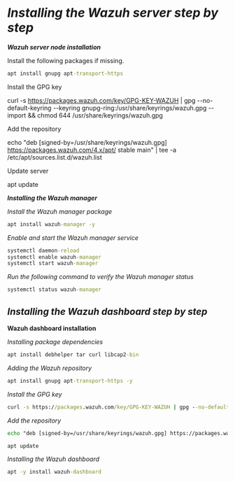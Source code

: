 # _Installing the Wazuh server step by step_

_**Wazuh server node installation**_

Install the following packages if missing.

```cmd
apt install gnupg apt-transport-https
```
Install the GPG key

curl -s https://packages.wazuh.com/key/GPG-KEY-WAZUH | gpg --no-default-keyring --keyring gnupg-ring:/usr/share/keyrings/wazuh.gpg --import && chmod 644 /usr/share/keyrings/wazuh.gpg

Add the repository

echo "deb [signed-by=/usr/share/keyrings/wazuh.gpg] https://packages.wazuh.com/4.x/apt/ stable main" | tee -a /etc/apt/sources.list.d/wazuh.list

Update server

apt update

_**Installing the Wazuh manager**_

_Install the Wazuh manager package_

```cmd
apt install wazuh-manager -y
```

_Enable and start the Wazuh manager service_

```cmd
systemctl daemon-reload
systemctl enable wazuh-manager
systemctl start wazuh-manager
```
_Run the following command to verify the Wazuh manager status_

```cmd
systemctl status wazuh-manager
```

## _Installing the Wazuh dashboard step by step_

**Wazuh dashboard installation**

_Installing package dependencies_

```cmd
apt install debhelper tar curl libcap2-bin
```

_Adding the Wazuh repository_

```cmd
apt install gnupg apt-transport-https -y
```
_Install the GPG key_

```cmd
curl -s https://packages.wazuh.com/key/GPG-KEY-WAZUH | gpg --no-default-keyring --keyring gnupg-ring:/usr/share/keyrings/wazuh.gpg --import && chmod 644 /usr/share/keyrings/wazuh.gpg
```
_Add the repository_

```cmd
echo "deb [signed-by=/usr/share/keyrings/wazuh.gpg] https://packages.wazuh.com/4.x/apt/ stable main" | tee -a /etc/apt/sources.list.d/wazuh.list
```
```cmd
apt update
```
_Installing the Wazuh dashboard_
```cmd
apt -y install wazuh-dashboard
```
